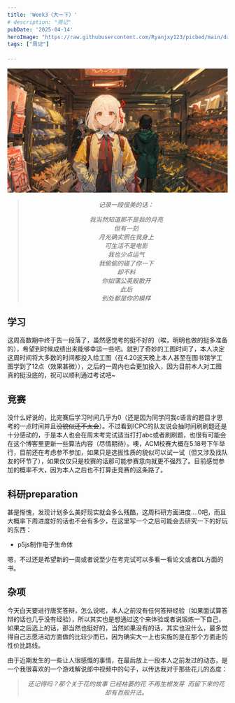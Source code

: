 ```yaml
---
title: 'Week3（大一下）'
# description: "周记"
pubDate: '2025-04-14'    
heroImage: "https://raw.githubusercontent.com/Ryanjxy123/picbed/main/databizhihui_com_20231111141438169968327820688.jpg"
tags: ["周记"]

---
```


![](https://raw.githubusercontent.com/Ryanjxy123/picbed/main/databizhihui_com_20231111141438169968327820688.jpg)

<blockquote style="text-align: center;">
    <p ><em>
记录一段很美的话：  

我当然知道那不是我的月亮       
但有一刻    
月光确实照在我身上    
可生活不是电影   
我也少点运气     
我偷偷的碰了你一下    
却不料    
你如蒲公英般散开    
此后    
到处都是你的模样  
</em></p>
</blockquote>

## 学习
这周高数期中终于告一段落了，虽然感觉考的挺不好的（唉，明明也做的挺多准备的），希望到时候成绩出来能够幸运一些吧。就到了奇妙的工图时间了，本人决定这周时间将大多数的时间都投入给工图（在4.20这天晚上本人甚至在图书馆学工图学到了12点（效果甚微）），之后的一周内也会更加投入，因为目前本人对工图真的挺没底的，祝可以顺利通过考试吧~

## 竞赛
没什么好说的，比完赛后学习时间几乎为0（还是因为同学问我c语言的题目才思考的一点时间并且~~没貌似还不太会~~）。不过看到ICPC的队友说会抽时间刷刷题还是十分感动的，于是本人也会在周末考完试适当打打abc或者刷刷题，也很有可能会在这个博客里更新一些算法内容（尽情期待）。噢，ACM校赛大概在5.18号下午举行，目前还在考虑参不参加，如果只是选拔性质的貌似可以试一试（但又涉及找队友的环节了），如果仅仅只是校赛的话那可能参赛意向就更不强烈了。目前感觉参加的概率不大，因为本人之后也不打算走竞赛的这条路了。

## 科研preparation
甚是惭愧，发现计划多么美好现实就会多么残酷，这周科研方面进度....0吧，而且大概率下周进度好的话也不会有多少，在这里写一个之后可能会去研究一下的好玩的东西：

<div class="card">
    <ul>
        <li>p5js制作电子生命体</li>
    </ul>
</div>

嗯，不过还是希望新的一周或者说至少在考完试可以多看一看论文或者DL方面的书。

## 杂项
今天白天要进行唐奖答辩，怎么说呢，本人之前没有任何答辩经验（如果面试算答辩的话也几乎没有经验），所以其实也是想通过这个来体验或者说锻炼一下自己，如果之后选上的话，那当然也挺好的，当然如果没有的话，其实也没什么，最多觉得自己志愿活动方面做的比较少而已，因为确实大一上也实施的是在那个方面走的性价比路线。

由于近期发生的一些让人很感慨的事情，在最后放上一段本人之前发过的动态，是一个我很喜欢的一个游戏解说郎中视频中的句子，以传达我对于那些花儿的态度：



<blockquote style="text-align: center;">
    <p ><em>
还记得吗？那个关于花的故事
已经枯萎的花 不再生根发芽 
而留下来的花 却有百般开法。
</em></p>
</blockquote>